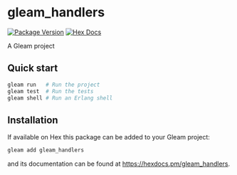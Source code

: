 # gleam_handlers

[![Package Version](https://img.shields.io/hexpm/v/gleam_handlers)](https://hex.pm/packages/gleam_handlers)
[![Hex Docs](https://img.shields.io/badge/hex-docs-ffaff3)](https://hexdocs.pm/gleam_handlers/)

A Gleam project

## Quick start

```sh
gleam run   # Run the project
gleam test  # Run the tests
gleam shell # Run an Erlang shell
```

## Installation

If available on Hex this package can be added to your Gleam project:

```sh
gleam add gleam_handlers
```

and its documentation can be found at <https://hexdocs.pm/gleam_handlers>.
